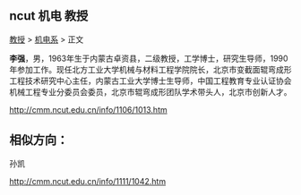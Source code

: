 ## ncut 机电 教授

[教授](http://cmm.ncut.edu.cn/szdw/js.htm) > [机电系](http://cmm.ncut.edu.cn/szdw/js/jdx.htm) > 正文

**李强**，男，1963年生于内蒙古卓资县，二级教授，工学博士，研究生导师，1990年参加工作。现任北方工业大学机械与材料工程学院院长，北京市变截面辊弯成形工程技术研究中心主任，内蒙古工业大学博士生导师，中国工程教育专业认证协会机械工程专业分委员会委员，北京市辊弯成形团队学术带头人，北京市创新人才。



http://cmm.ncut.edu.cn/info/1106/1013.htm

## 相似方向： 

孙凯 

http://cmm.ncut.edu.cn/info/1111/1042.htm

